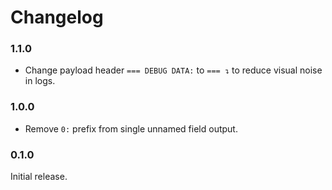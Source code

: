 # Changelog

### 1.1.0
- Change payload header `=== DEBUG DATA:` to `=== ↴` to reduce visual noise in logs.

### 1.0.0
- Remove `0:` prefix from single unnamed field output.

### 0.1.0
Initial release.
